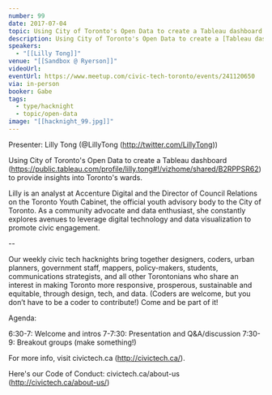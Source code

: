 ```yaml
---
number: 99
date: 2017-07-04
topic: Using City of Toronto's Open Data to create a Tableau dashboard with Lilly Tong
description: Using City of Toronto's Open Data to create a [Tableau dashboard](https://public.tableau.com/profile/lilly.tong#!/vizhome/shared/B2RPPSR62) to provide insights into Toronto's wards.
speakers:
  - "[[Lilly Tong]]"
venue: "[[Sandbox @ Ryerson]]"
videoUrl:
eventUrl: https://www.meetup.com/civic-tech-toronto/events/241120650
via: in-person
booker: Gabe
tags:
  - type/hacknight
  - topic/open-data
image: "[[hacknight_99.jpg]]"
---
```


Presenter: Lilly Tong (@LillyTong (http://twitter.com/LillyTong))

Using City of Toronto's Open Data to create a Tableau dashboard (https://public.tableau.com/profile/lilly.tong#!/vizhome/shared/B2RPPSR62) to provide insights into Toronto's wards.

Lilly is an analyst at Accenture Digital and the Director of Council Relations on the Toronto Youth Cabinet, the official youth advisory body to the City of Toronto. As a community advocate and data enthusiast, she constantly explores avenues to leverage digital technology and data visualization to promote civic engagement.

--

Our weekly civic tech hacknights bring together designers, coders, urban planners, government staff, mappers, policy-makers, students, communications strategists, and all other Torontonians who share an interest in making Toronto more responsive, prosperous, sustainable and equitable, through design, tech, and data. (Coders are welcome, but you don’t have to be a coder to contribute!) Come and be part of it!

Agenda:

6:30-7: Welcome and intros
7-7:30: Presentation and Q&A/discussion
7:30-9: Breakout groups (make something!)

For more info, visit civictech.ca (http://civictech.ca/).

Here's our Code of Conduct: civictech.ca/about-us (http://civictech.ca/about-us/)